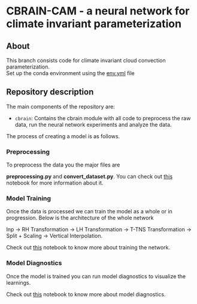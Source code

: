 # CBRAIN-CAM - a neural network for climate invariant parameterization





## About

This branch consists code for climate invariant cloud convection parameterization.  
Set up the conda environment using the [env.yml](env.yml) file



## Repository description

The main components of the repository are:

- `cbrain`: Contains the cbrain module with all code to preprocess the raw data, run the neural network experiments and analyze the data.

The process of creating a model is as follows.

### Preprocessing

To preprocess the data you the major files are  

**preprocessing.py** and **convert_dataset.py**.
You can check out [this](notebooks/ankitesh-devlog/01_Preprocessing.ipynb) notebook for more information about it.

### Model Training

Once the data is processed we can train the model as a whole or in progression. Below is the architecture of the whole network

Inp -> RH Transformation -> LH Transformation -> T-TNS Transformation -> Split + Scaling -> Vertical Interpolation.

Check out [this](notebooks/ankitesh-devlog/02_Model.ipynb) notebook to know more about training the network.

### Model Diagnostics


Once the model is trained you can run model diagnostics to visualize the learnings.

Check out [this](notebooks/ankitesh-devlog/03_ModelDiagnostics.ipynb) notebook to know more about model diagnostics.
